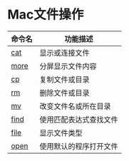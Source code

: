# Mac文件操作

| 命令名 | 功能描述 |
| - | - |
| [cat](Mac文件操作/cat.md) | 显示或连接文件 |
| [more](Mac文件操作/more.md) | 分屏显示文件内容 |
| [cp](Mac文件操作/cp.md) | 复制文件或目录 |
| [rm](Mac文件操作/rm.md) | 删除文件或目录 |
| [mv](Mac文件操作/mv.md) | 改变文件名或所在目录 |
| [find](Mac文件操作/find.md) | 使用匹配表达式查找文件 |
| [file](Mac文件操作/file.md) | 显示文件类型 |
| [open](Mac文件操作/open.md) | 使用默认的程序打开文件 |